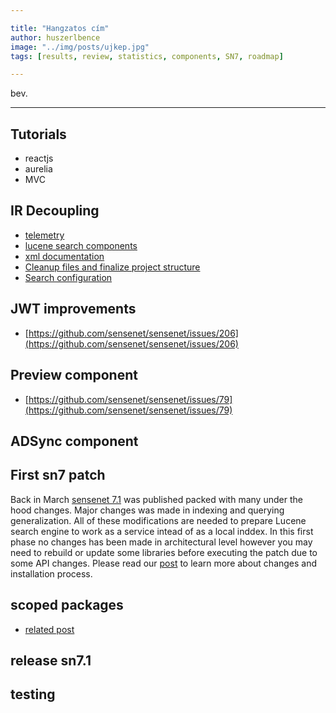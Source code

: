 ```yaml
---

title: "Hangzatos cím"
author: huszerlbence
image: "../img/posts/ujkep.jpg"
tags: [results, review, statistics, components, SN7, roadmap]

---
```


bev.

---

## Tutorials

- reactjs
- aurelia
- MVC

## IR Decoupling

- [telemetry](https://github.com/sensenet/sensenet/issues/182)
- [lucene search components](https://github.com/sensenet/sensenet/issues/204)
- [xml documentation](https://github.com/sensenet/sensenet/issues/207)
- [Cleanup files and finalize project structure](https://github.com/sensenet/sensenet/issues/185)
- [Search configuration](https://github.com/sensenet/sensenet/issues/189)

## JWT improvements

- [https://github.com/sensenet/sensenet/issues/206](https://github.com/sensenet/sensenet/issues/206)

## Preview component

- [https://github.com/sensenet/sensenet/issues/79](https://github.com/sensenet/sensenet/issues/79)

## ADSync component

## First sn7 patch
Back in March [sensenet 7.1](https://github.com/SenseNet/sensenet/releases/tag/v7.1.0) was published packed with many under the hood changes. Major changes was made in indexing and querying generalization. All of these modifications are needed to prepare Lucene search engine to work as a service intead of as a local inddex. In this first phase no changes has been made in architectural level however you may need to rebuild or update some libraries before executing the patch due to some API changes.
Please read our [post](https://community.sensenet.com/blog/2018/03/05/complex-patch) to learn more about changes and installation process.

## scoped packages
- [related post](https://github.com/sensenet/sensenet.github.io/issues/149)

## release sn7.1

## testing